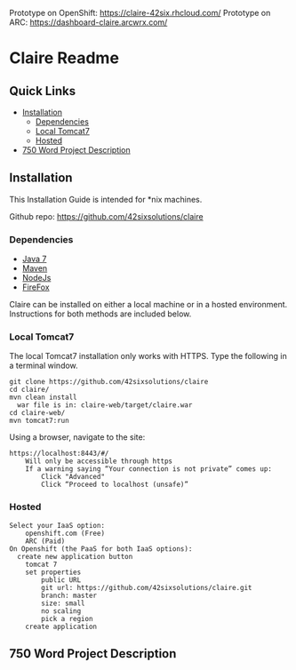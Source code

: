 Prototype on OpenShift: https://claire-42six.rhcloud.com/
Prototype on ARC: https://dashboard-claire.arcwrx.com/

# Claire Readme

## Quick Links

* [Installation](#installation)
  * [Dependencies](#dependencies)
  * [Local Tomcat7](#local-tomcat7)
  * [Hosted](#hosted)
* [750 Word Project Description](#750-word-project-description)

## Installation

This Installation Guide is intended for *nix machines.

Github repo: https://github.com/42sixsolutions/claire

### Dependencies

* [Java 7](http://www.oracle.com/technetwork/java/javase/downloads/jre7-downloads-1880261.html)
* [Maven](https://maven.apache.org/download.cgi)
* [NodeJs](https://nodejs.org/download/)
* [FireFox](https://www.mozilla.org/en-US/firefox/new/)

Claire can be installed on either a local machine or in a hosted environment. Instructions for both methods are included below.

### Local Tomcat7
The local Tomcat7 installation only works with HTTPS.
Type the following in a terminal window.
```
git clone https://github.com/42sixsolutions/claire
cd claire/
mvn clean install
  war file is in: claire-web/target/claire.war
cd claire-web/
mvn tomcat7:run
```
Using a browser, navigate to the site:
```
https://localhost:8443/#/
	Will only be accessible through https
	If a warning saying “Your connection is not private” comes up:
		Click "Advanced"
		Click “Proceed to localhost (unsafe)”
```

### Hosted
```
Select your IaaS option:
	openshift.com (Free)
	ARC (Paid)
On Openshift (the PaaS for both IaaS options):
  create new application button
	tomcat 7
	set properties
		public URL
		git url: https://github.com/42sixsolutions/claire.git
		branch: master
		size: small
		no scaling
		pick a region
	create application
```
## 750 Word Project Description
